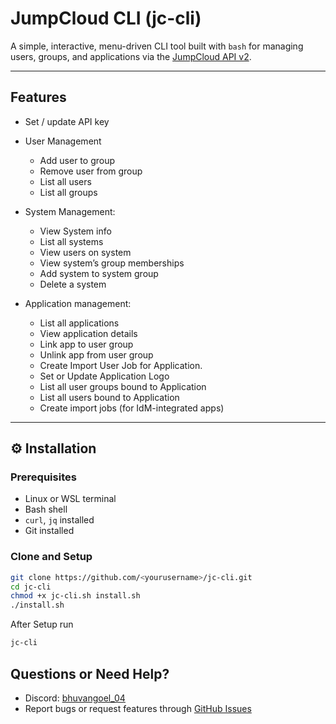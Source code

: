 # JumpCloud CLI (jc-cli)

A simple, interactive, menu-driven CLI tool built with `bash` for managing users, groups, and applications via the [JumpCloud API v2](https://docs.jumpcloud.com/api/v2/).

---

## Features
- Set / update API key  
- User Management
  - Add user to group  
  - Remove user from group  
  - List all users  
  - List all groups
      
- System Management:
  - View System info
  - List all systems
  - View users on system
  - View system’s group memberships
  - Add system to system group
  - Delete a system
    
- Application management:
  - List all applications
  - View application details
  - Link app to user group
  - Unlink app from user group
  - Create Import User Job for Application.
  - Set or Update Application Logo
  - List all user groups bound to Application
  - List all users bound to Application
  - Create import jobs (for IdM-integrated apps)

---

## ⚙️ Installation

### Prerequisites

- Linux or WSL terminal  
- Bash shell  
- `curl`, `jq` installed  
- Git installed

### Clone and Setup

```bash
git clone https://github.com/<yourusername>/jc-cli.git
cd jc-cli
chmod +x jc-cli.sh install.sh
./install.sh
```
After Setup run
```bash
jc-cli
```

## Questions or Need Help?
- Discord: [bhuvangoel_04](https://discord.com/invite/bhuvangoel_04)
- Report bugs or request features through [GitHub Issues](https://github.com/bhuvangoel04/jumpcloud-cli/issues)
